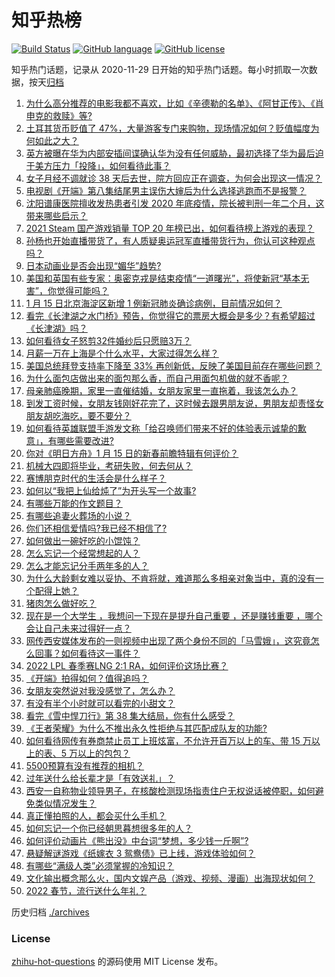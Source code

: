 # 知乎热榜
[![Build Status](https://github.com/ToWeLong/zhihu-hot-questions/workflows/CI/badge.svg)](https://github.com/ToWeLong/zhihu-hot-questions/actions)
[![GitHub language](https://img.shields.io/badge/language-golang-orange.svg)](https://golang.org/)
[![GitHub license](https://img.shields.io/github/license/ToWeLong/zhihu-hot-questions)](https://github.com/ToWeLong/zhihu-hot-questions/blob/main/LICENSE)

知乎热门话题，记录从 2020-11-29 日开始的知乎热门话题。每小时抓取一次数据，按天[归档](./archives)

<!-- BEGIN -->

1. [为什么高分推荐的电影我都不喜欢，比如《辛德勒的名单》、《阿甘正传》、《肖申克的救赎》等?](https://www.zhihu.com/question/492128197)
1. [土耳其货币贬值了 47%，大量游客专门来购物，现场情况如何？贬值幅度为何如此之大？](https://www.zhihu.com/question/503650318)
1. [英方被曝在华为内部安插间谍确认华为没有任何威胁，最初选择了华为最后迫于美方压力「投降」，如何看待此事？](https://www.zhihu.com/question/511627891)
1. [女子月经不调就诊 38 天后去世，院方回应正在调查，为何会出现这一情况？](https://www.zhihu.com/question/511642421)
1. [电视剧《开端》第八集结尾男主误伤大婶后为什么选择逃跑而不是报警？](https://www.zhihu.com/question/511441592)
1. [沈阳谱康医院擅收发热患者引发 2020 年底疫情，院长被判刑一年二个月，这带来哪些启示？](https://www.zhihu.com/question/511543942)
1. [2021 Steam 国产游戏销量 TOP 20 年榜已出，如何看待榜上游戏的表现？](https://www.zhihu.com/question/511514188)
1. [孙杨也开始直播带货了，有人质疑奥运冠军直播带货行为，你认可这种观点吗？](https://www.zhihu.com/question/511517822)
1. [日本动画业是否会出现“媚华”趋势?](https://www.zhihu.com/question/290451641)
1. [美国和英国有些专家：奥密克戎是结束疫情“一道曙光”，将使新冠“基本无害”，你觉得可能吗？](https://www.zhihu.com/question/511098507)
1. [1 月 15 日北京海淀区新增 1 例新冠肺炎确诊病例，目前情况如何？](https://www.zhihu.com/question/511691517)
1. [看完《长津湖之水门桥》预告，你觉得它的票房大概会是多少？有希望超过《长津湖》吗？](https://www.zhihu.com/question/509080475)
1. [如何看待女子怒剪32件婚纱后只愿赔3万？](https://www.zhihu.com/question/511492720)
1. [月薪一万在上海是个什么水平，大家过得怎么样？](https://www.zhihu.com/question/511152941)
1. [美国总统拜登支持率下降至 33% 再创新低，反映了美国目前存在哪些问题？](https://www.zhihu.com/question/511307446)
1. [为什么面包店做出来的面包那么香，而自己用面包机做的就不香呢？](https://www.zhihu.com/question/327101349)
1. [母亲肺癌晚期，家里一直催结婚，女朋友家里一直拖着，我该怎么办？](https://www.zhihu.com/question/484870919)
1. [到发工资时候，女朋友钱刚好花完了，这时候去跟男朋友说，男朋友却责怪女朋友胡吃海吃，要不要分？](https://www.zhihu.com/question/511272153)
1. [如何看待英雄联盟手游发文称「给召唤师们带来不好的体验表示诚挚的歉意」，有哪些需要改进?](https://www.zhihu.com/question/511575024)
1. [你对《明日方舟》1 月 15 日的新春前瞻特辑有何评价？](https://www.zhihu.com/question/511539189)
1. [机械大四即将毕业，考研失败，何去何从？](https://www.zhihu.com/question/510860441)
1. [赛博朋克时代的生活会是什么样子？](https://www.zhihu.com/question/511305945)
1. [如何以“我把上仙给炖了”为开头写一个故事?](https://www.zhihu.com/question/511259953)
1. [有哪些万能的作文题目？](https://www.zhihu.com/question/364197541)
1. [有哪些追妻火葬场的小说？](https://www.zhihu.com/question/374162328)
1. [你们还相信爱情吗?我已经不相信了?](https://www.zhihu.com/question/511698469)
1. [如何做出一碗好吃的小馄饨？](https://www.zhihu.com/question/32423972)
1. [怎么忘记一个经常想起的人？](https://www.zhihu.com/question/510217729)
1. [怎么才能忘记分手两年多的人？](https://www.zhihu.com/question/510672488)
1. [为什么大龄剩女难以妥协、不肯将就，难道那么多相亲对象当中，真的没有一个配得上她？](https://www.zhihu.com/question/441259231)
1. [猪肉怎么做好吃？](https://www.zhihu.com/question/325965131)
1. [现在是一个大学生 ，我想问一下现在是提升自己重要 ，还是赚钱重要 ，哪个会让自己未来过得好一点？](https://www.zhihu.com/question/510033124)
1. [网传西安媒体发布的一则视频中出现了两个身份不同的「马雪娥」，这究竟怎么回事？如何看待这一事件？](https://www.zhihu.com/question/511530538)
1. [2022 LPL 春季赛LNG 2:1 RA，如何评价这场比赛？](https://www.zhihu.com/question/511709461)
1. [《开端》拍得如何？值得追吗？](https://www.zhihu.com/question/511079318)
1. [女朋友突然说对我没感觉了，怎么办？](https://www.zhihu.com/question/22104747)
1. [有没有半个小时就可以看完的小甜文？](https://www.zhihu.com/question/447942198)
1. [看完《雪中悍刀行》第 38 集大结局，你有什么感受？](https://www.zhihu.com/question/511065600)
1. [《王者荣耀》为什么不推出永久性拒绝与其匹配成队友的功能?](https://www.zhihu.com/question/503592705)
1. [如何看待网传有券商禁止员工上班炫富，不允许开百万以上的车、带 15 万以上的表、5 万以上的包包？](https://www.zhihu.com/question/511397985)
1. [5500预算有没有推荐的相机？](https://www.zhihu.com/question/511245937)
1. [过年送什么给长辈才是「有效送礼」？](https://www.zhihu.com/question/511490338)
1. [西安一自称物业领导男子，在核酸检测现场指责住户无权说话被停职，如何避免类似情况发生？](https://www.zhihu.com/question/511630415)
1. [真正懂拍照的人，都会买什么手机？](https://www.zhihu.com/question/468529436)
1. [如何忘记一个你已经朝思暮想很多年的人？](https://www.zhihu.com/question/509677368)
1. [如何评价动画片《熊出没》中台词“梦想，多少钱一斤啊”?](https://www.zhihu.com/question/479756440)
1. [悬疑解谜游戏《纸嫁衣 3 鸳鸯债》已上线，游戏体验如何？](https://www.zhihu.com/question/511496987)
1. [有哪些“满级人类”必须掌握的冷知识？](https://www.zhihu.com/question/510497238)
1. [文化输出概念那么火，国内文娱产品（游戏、视频、漫画）出海现状如何？](https://www.zhihu.com/question/511549897)
1. [2022 春节，流行送什么年礼？](https://www.zhihu.com/question/511490796)

<!-- END -->

历史归档 [./archives](./archives)


### License
[zhihu-hot-questions](https://github.com/towelong/zhihu-hot-questions) 的源码使用 MIT License 发布。